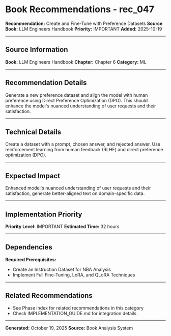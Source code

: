 # Book Recommendations - rec_047

**Recommendation:** Create and Fine-Tune with Preference Datasets
**Source Book:** LLM Engineers Handbook
**Priority:** IMPORTANT
**Added:** 2025-10-19

---

## Source Information

**Book:** LLM Engineers Handbook
**Chapter:** Chapter 6
**Category:** ML

---

## Recommendation Details

Generate a new preference dataset and align the model with human preference using Direct Preference Optimization (DPO). This should enhance the model's nuanced understanding of user requests and their satisfaction.

---

## Technical Details

Create a dataset with a prompt, chosen answer, and rejected answer. Use reinforcement learning from human feedback (RLHF) and direct preference optimization (DPO).

---

## Expected Impact

Enhanced model's nuanced understanding of user requests and their satisfaction, generate better-aligned text on domain-specific data.

---

## Implementation Priority

**Priority Level:** IMPORTANT
**Estimated Time:** 32 hours

---

## Dependencies

**Required Prerequisites:**

- Create an Instruction Dataset for NBA Analysis
- Implement Full Fine-Tuning, LoRA, and QLoRA Techniques


---

## Related Recommendations

- See Phase index for related recommendations in this category
- Check IMPLEMENTATION_GUIDE.md for integration details

---

**Generated:** October 19, 2025
**Source:** Book Analysis System
